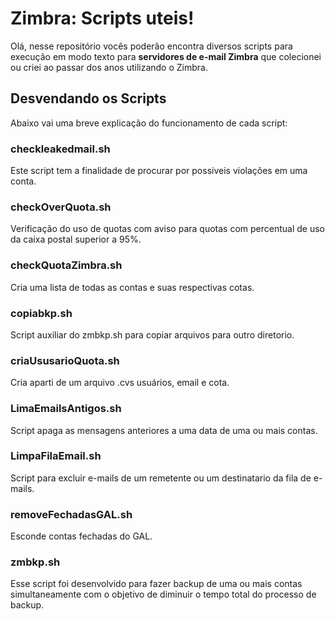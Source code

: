 # Zimbra: Scripts uteis!

Olá, nesse repositório vocês poderão encontra diversos scripts para execução em modo texto para **servidores de e-mail Zimbra** que colecionei ou criei ao passar dos anos utilizando o Zimbra. 


## Desvendando os Scripts
Abaixo vai uma breve explicação do funcionamento de cada  script:

### checkleakedmail.sh

Este script tem a finalidade de procurar por possiveis violações em uma conta.

### checkOverQuota.sh

Verificação do uso de quotas com aviso para quotas com percentual de uso da caixa postal superior a 95%.
### checkQuotaZimbra.sh 

Cria uma lista de todas as contas e suas respectivas cotas.

### copiabkp.sh

Script auxiliar do zmbkp.sh para copiar arquivos para outro diretorio.

### criaUsusarioQuota.sh 

Cria aparti de um arquivo .cvs usuários, email e cota.

### LimaEmailsAntigos.sh

Script apaga as mensagens anteriores a uma data de uma ou mais contas.

### LimpaFilaEmail.sh 

Script para excluir e-mails de um remetente ou um destinatario da fila de e-mails.

### removeFechadasGAL.sh

Esconde contas fechadas do GAL.

### zmbkp.sh

Esse script foi desenvolvido para fazer backup de uma ou mais contas simultaneamente com o objetivo de diminuir o tempo total do processo de backup.

